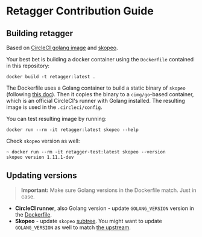 # Retagger Contribution Guide

## Building retagger

Based on [CircleCI golang image](https://hub.docker.com/r/cimg/go) and [skopeo](https://github.com/containers/skopeo).

Your best bet is building a docker container using the `Dockerfile` contained in this repository:
```
docker build -t retagger:latest .
```
The Dockerfile uses a Golang container to build a static binary of `skopeo`
(following [this doc](https://github.com/containers/skopeo/blob/main/install.md#building-a-static-binary)).
Then it copies the binary to a `cimg/go`-based container, which is an official
CircleCI's runner with Golang installed. The resulting image is used in the
`.circleci/config`.

You can test resulting image by running:
```
docker run --rm -it retagger:latest skopeo --help
```

Check `skopeo` version as well:
```
~ docker run --rm -it retagger-test:latest skopeo --version
skopeo version 1.11.1-dev
```

## Updating versions

> **Important:** Make sure Golang versions in the Dockerfile match. Just in case.

- **CircleCI runner**, also Golang version  - update `GOLANG_VERSION` version in the [Dockerfile](/Dockerfile).
- **Skopeo** - update `skopeo` [subtree](/skopeo). You might want to update
               `GOLANG_VERSION` as well to match [the upstream](https://github.com/containers/skopeo/blob/main/go.mod#L3).
